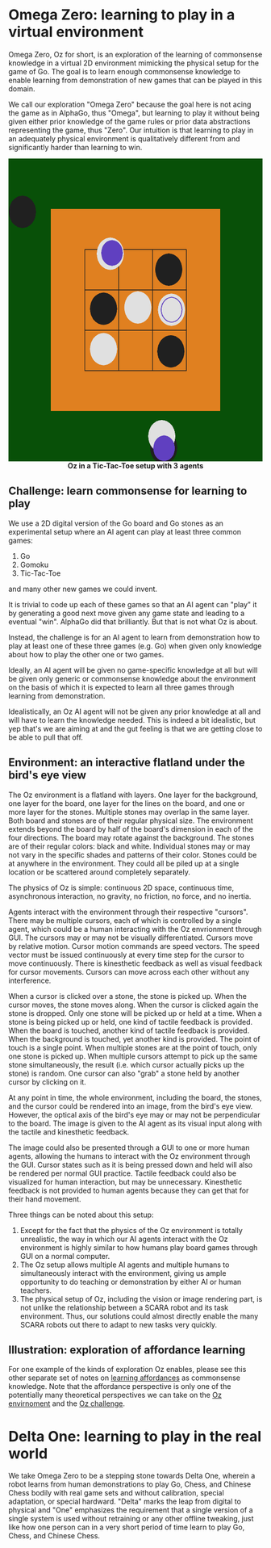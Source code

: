 # Omega Zero: learning to play in a virtual environment

Omega Zero, Oz for short, is an exploration of the learning of commonsense knowledge in a virtual 2D environment mimicking the physical setup for the game of Go. The goal is to learn enough commonsense knowledge to enable learning from demonstration of new games that can be played in this domain.

We call our exploration "Omega Zero" because the goal here is not acing the game as in AlphaGo, thus "Omega", but learning to play it without being given either prior knowledge of the game rules or prior data abstractions representing the game, thus "Zero". Our intuition is that learning to play in an adequately physical environment is qualitatively different from and significantly harder than learning to win.

<p align="center">
<img src="screenshot-0.png" align="center" height="600" width="600" alt="Tic-Tac-Toe with 3 agents">
<br/>
<b>Oz in a Tic-Tac-Toe setup with 3 agents</b>
</p>


## <a name="challenge"></a> Challenge: learn commonsense for learning to play

We use a 2D digital version of the Go board and Go stones as an experimental setup where an AI agent can play at least three common games:

1. Go
2. Gomoku
3. Tic-Tac-Toe

and many other new games we could invent.

It is trivial to code up each of these games so that an AI agent can "play" it by generating a good next move given any game state and leading to a eventual "win". AlphaGo did that brilliantly. But that is not what Oz is about.

Instead, the challenge is for an AI agent to learn from demonstration how to play at least one of these three games (e.g. Go) when given only knowledge about how to play the other one or two games.

Ideally, an AI agent will be given no game-specific knowledge at all but will be given only generic or commonsense knowledge about the environment on the basis of which it is expected to learn all three games through learning from demonstration.

Idealistically, an Oz AI agent will not be given any prior knowledge at all and will have to learn the knowledge needed. This is indeed a bit idealistic, but yep that's we are aiming at and the gut feeling is that we are getting close to be able to pull that off.

## <a name="environment"></a> Environment: an interactive flatland under the bird's eye view

The Oz environment is a flatland with layers. One layer for the background, one layer for the board, one layer for the lines on the board, and one or more layer for the stones. Multiple stones may overlap in the same layer. Both board and stones are of their regular physical size. The environment extends beyond the board by half of the board's dimension in each of the four directions. The board may rotate against the background. The stones are of their regular colors: black and white. Individual stones may or may not vary in the specific shades and patterns of their color. Stones could be at anywhere in the environment. They could all be piled up at a single location or be scattered around completely separately.

The physics of Oz is simple: continuous 2D space, continuous time, asynchronous interaction, no gravity, no friction, no force, and no inertia.

Agents interact with the environment through their respective "cursors". There may be multiple cursors, each of which is controlled by a single agent, which could be a human interacting with the Oz envrionment through GUI. The cursors may or may not be visually differentiated. Cursors move by relative motion. Cursor motion commands are speed vectors. The speed vector must be issued continuously at every time step for the cursor to move continuously. There is kinesthetic feedback as well as visual feedback for cursor movements. Cursors can move across each other without any interference.

When a cursor is clicked over a stone, the stone is picked up. When the cursor moves, the stone moves along. When the cursor is clicked again the stone is dropped. Only one stone will be picked up or held at a time. When a stone is being picked up or held, one kind of tactile feedback is provided. When the board is touched, another kind of tactile feedback is provided. When the background is touched, yet another kind is provided. The point of touch is a single point. When multiple stones are at the point of touch, only one stone is picked up. When multiple cursors attempt to pick up the same stone simultaneously, the result (i.e. which cursor actually picks up the stone) is random. One cursor can also "grab" a stone held by another cursor by clicking on it.

At any point in time, the whole environment, including the board, the stones, and the cursor could be rendered into an image, from the bird's eye view. However, the optical axis of the bird's eye may or may not be perpendicular to the board. The image is given to the AI agent as its visual input along with the tactile and kinesthetic feedback.

The image could also be presented through a GUI to one or more human agents, allowing the humans to interact with the Oz environment through the GUI. Cursor states such as it is being pressed down and held will also be rendered per normal GUI practice. Tactile feedback could also be visualized for human interaction, but may be unnecessary. Kinesthetic feedback is not provided to human agents because they can get that for their hand movement.

Three things can be noted about this setup:

1. Except for the fact that the physics of the Oz environment is totally unrealistic, the way in which our AI agents interact with the Oz environment is highly similar to how humans play board games through GUI on a normal computer.
2. The Oz setup allows multiple AI agents and multiple humans to simultaneously interact with the environment, giving us ample opportunity to do teaching or demonstration by either AI or human teachers.
3. The physical setup of Oz, including the vision or image rendering part, is not unlike the relationship between a SCARA robot and its task environment. Thus, our solutions could almost directly enable the many SCARA robots out there to adapt to new tasks very quickly.

## Illustration: exploration of affordance learning

For one example of the kinds of exploration Oz enables, please see this other separate set of notes on [learning affordances](affordances.md) as commonsense knowledge. Note that the affordance perspective is only one of the potentially many theoretical perspectives we can take on the [Oz envirnoment](#environment) and the [Oz challenge](#challenge).

# Delta One: learning to play in the real world

We take Omega Zero to be a stepping stone towards Delta One, wherein a robot learns from human demonstrations to play Go, Chess, and Chinese Chess bodily with real game sets and without calibration, special adaptation, or special hardward. "Delta" marks the leap from digital to physical and "One" emphasizes the requirement that a single version of a single system is used without retraining or any other offline tweaking, just like how one person can in a very short period of time learn to play Go, Chess, and Chinese Chess.
